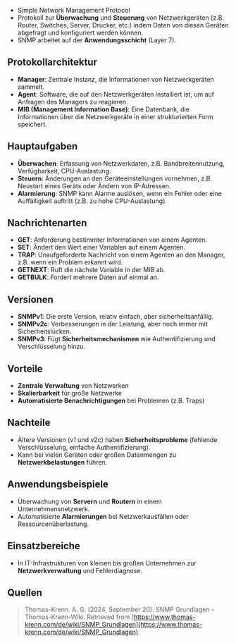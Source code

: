 - Simple Network Management Protocol
- Protokoll zur **Überwachung** und **Steuerung** von Netzwerkgeräten (z.B. Router, Switches, Server, Drucker, etc.) indem Daten von diesen Geräten abgefragt und konfiguriert werden können.
- SNMP arbeitet auf der **Anwendungsschicht** (Layer 7).

## Protokollarchitektur
- **Manager**: Zentrale Instanz, die Informationen von Netzwerkgeräten sammelt.
- **Agent**: Software, die auf den Netzwerkgeräten installiert ist, um auf Anfragen des Managers zu reagieren.
- **MIB (Management Information Base)**: Eine Datenbank, die Informationen über die Netzwerkgeräte in einer strukturierten Form speichert.
  
## Hauptaufgaben
  - **Überwachen**: Erfassung von Netzwerkdaten, z.B. Bandbreitennutzung, Verfügbarkeit, CPU-Auslastung.
  - **Steuern**: Änderungen an den Geräteeinstellungen vornehmen, z.B. Neustart eines Geräts oder Ändern von IP-Adressen.
  - **Alarmierung**: SNMP kann Alarme auslösen, wenn ein Fehler oder eine Auffälligkeit auftritt (z.B. zu hohe CPU-Auslastung).

## Nachrichtenarten
  - **GET**: Anforderung bestimmter Informationen von einem Agenten.
  - **SET**: Ändert den Wert einer Variablen auf einem Agenten.
  - **TRAP**: Unaufgeforderte Nachricht von einem Agenten an den Manager, z.B. wenn ein Problem erkannt wird.
  - **GETNEXT**: Ruft die nächste Variable in der MIB ab.
  - **GETBULK**: Fordert mehrere Daten auf einmal an.

## Versionen
  - **SNMPv1**: Die erste Version, relativ einfach, aber sicherheitsanfällig.
  - **SNMPv2c**: Verbesserungen in der Leistung, aber noch immer mit Sicherheitslücken.
  - **SNMPv3**: Fügt **Sicherheitsmechanismen** wie Authentifizierung und Verschlüsselung hinzu.

## Vorteile
  - **Zentrale Verwaltung** von Netzwerken
  - **Skalierbarkeit** für große Netzwerke
  - **Automatisierte Benachrichtigungen** bei Problemen (z.B. Traps)

## Nachteile
  - Ältere Versionen (v1 und v2c) haben **Sicherheitsprobleme** (fehlende Verschlüsselung, einfache Authentifizierung).
  - Kann bei vielen Geräten oder großen Datenmengen zu **Netzwerkbelastungen** führen.

## Anwendungsbeispiele
  - Überwachung von **Servern** und **Routern** in einem Unternehmensnetzwerk.
  - Automatisierte **Alarmierungen** bei Netzwerkausfällen oder Ressourcenüberlastung.
  
## Einsatzbereiche
  - In IT-Infrastrukturen von kleinen bis großen Unternehmen zur **Netzwerkverwaltung** und Fehlerdiagnose.
## Quellen

> Thomas-Krenn. A. G. (2024, September 20). SNMP Grundlagen – Thomas-Krenn-Wiki. Retrieved from [https://www.thomas-krenn.com/de/wiki/SNMP_Grundlagen](https://www.thomas-krenn.com/de/wiki/SNMP_Grundlagen)
